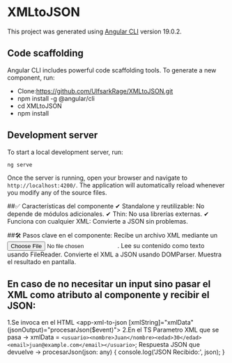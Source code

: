 # XMLtoJSON

This project was generated using [Angular CLI](https://github.com/angular/angular-cli) version 19.0.2.
## Code scaffolding
Angular CLI includes powerful code scaffolding tools. To generate a new component, run:
  - Clone:https://github.com/UlfsarkRage/XMLtoJSON.git
  - npm install -g @angular/cli
  - cd XMLtoJSON
  - npm install
## Development server
To start a local development server, run:
```bash
ng serve
```
Once the server is running, open your browser and navigate to `http://localhost:4200/`. The application will automatically reload whenever you modify any of the source files.

##✅ Características del componente
✔ Standalone y reutilizable: No depende de módulos adicionales.
✔ Thin: No usa librerías externas.
✔ Funciona con cualquier XML: Convierte a JSON sin problemas.

##🛠️ Pasos clave en el componente:
Recibe un archivo XML mediante un <input type="file">.
Lee su contenido como texto usando FileReader.
Convierte el XML a JSON usando DOMParser.
Muestra el resultado en pantalla.

## En caso de no necesitar un input sino pasar el XML como atributo al componente y recibir el JSON:
1.Se invoca en el HTML
    <app-xml-to-json 
      [xmlString]="xmlData" 
       (jsonOutput)="procesarJson($event)">
    </app-xml-to-json>
2.En el TS
  Parametro XML que se pasa -> xmlData = `<usuario><nombre>Juan</nombre><edad>30</edad><email>juan@example.com</email></usuario>`;
  Respuesta JSON que devuelve -> procesarJson(json: any) {
                                    console.log('JSON Recibido:', json);
                                  }
